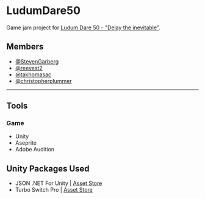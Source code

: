 # LudumDare50
Game jam project for [Ludum Dare 50 - "Delay the inevitable"](https://ldjam.com/events/ludum-dare/50).

## Members
- [@StevenGarberg](https://github.com/StevenGarberg)
- [@reevest2](https://github.com/reevest2)
- [@takhomasac](https://github.com/takhomasac)
- [@christopherplummer](https://github.com/christopherplummer)

---

## Tools
### Game
- Unity
- Aseprite
- Adobe Audition

## Unity Packages Used
- JSON .NET For Unity | [Asset Store](https://assetstore.unity.com/packages/tools/input-management/json-net-for-unity-11347)
- Turbo Switch Pro | [Asset Store](https://assetstore.unity.com/packages/tools/utilities/turbo-switch-pro-60040)
